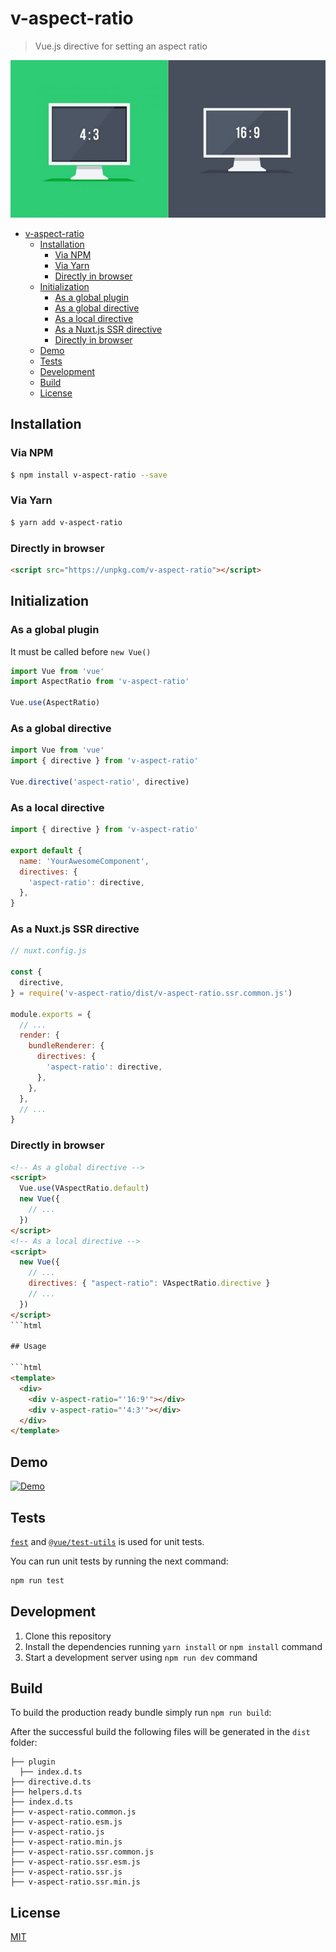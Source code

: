 # v-aspect-ratio

> Vue.js directive for setting an aspect ratio

![Computer screens with different aspect ratios](./assets/img.jpg)

- [v-aspect-ratio](#v-aspect-ratio)
  - [Installation](#installation)
    - [Via NPM](#via-npm)
    - [Via Yarn](#via-yarn)
    - [Directly in browser](#directly-in-browser)
  - [Initialization](#initialization)
    - [As a global plugin](#as-a-global-plugin)
    - [As a global directive](#as-a-global-directive)
    - [As a local directive](#as-a-local-directive)
    - [As a Nuxt.js SSR directive](#as-a-nuxtjs-ssr-directive)
    - [Directly in browser](#directly-in-browser-1)
  - [Demo](#demo)
  - [Tests](#tests)
  - [Development](#development)
  - [Build](#build)
  - [License](#license)

## Installation

### Via NPM

```bash
$ npm install v-aspect-ratio --save
```

### Via Yarn

```bash
$ yarn add v-aspect-ratio
```

### Directly in browser

```html
<script src="https://unpkg.com/v-aspect-ratio"></script>
```

## Initialization

### As a global plugin

It must be called before `new Vue()`

```js
import Vue from 'vue'
import AspectRatio from 'v-aspect-ratio'

Vue.use(AspectRatio)
```

### As a global directive

```js
import Vue from 'vue'
import { directive } from 'v-aspect-ratio'

Vue.directive('aspect-ratio', directive)
```

### As a local directive

```javascript
import { directive } from 'v-aspect-ratio'

export default {
  name: 'YourAwesomeComponent',
  directives: {
    'aspect-ratio': directive,
  },
}
```

### As a Nuxt.js SSR directive

```js
// nuxt.config.js

const {
  directive,
} = require('v-aspect-ratio/dist/v-aspect-ratio.ssr.common.js')

module.exports = {
  // ...
  render: {
    bundleRenderer: {
      directives: {
        'aspect-ratio': directive,
      },
    },
  },
  // ...
}
```

### Directly in browser

```html
<!-- As a global directive -->
<script>
  Vue.use(VAspectRatio.default)
  new Vue({
    // ...
  })
</script>
<!-- As a local directive -->
<script>
  new Vue({
    // ...
    directives: { "aspect-ratio": VAspectRatio.directive }
    // ...
  })
</script>
```html

## Usage

```html
<template>
  <div>
    <div v-aspect-ratio="'16:9'"></div>
    <div v-aspect-ratio="'4:3'"></div>
  </div>
</template>
```

## Demo

[![Demo](https://codesandbox.io/static/img/play-codesandbox.svg)](https://codesandbox.io/s/ko425ro4k7)

## Tests

[`fest`](https://jestjs.io) and [`@vue/test-utils`](https://vue-test-utils.vuejs.org) is used for unit tests.

You can run unit tests by running the next command:

```bash
npm run test
```

## Development

1. Clone this repository
2. Install the dependencies running `yarn install` or `npm install` command
3. Start a development server using `npm run dev` command

## Build

To build the production ready bundle simply run `npm run build`:

After the successful build the following files will be generated in the `dist` folder:

```
├── plugin
  ├── index.d.ts
├── directive.d.ts
├── helpers.d.ts
├── index.d.ts
├── v-aspect-ratio.common.js
├── v-aspect-ratio.esm.js
├── v-aspect-ratio.js
├── v-aspect-ratio.min.js
├── v-aspect-ratio.ssr.common.js
├── v-aspect-ratio.ssr.esm.js
├── v-aspect-ratio.ssr.js
├── v-aspect-ratio.ssr.min.js
```

## License

[MIT](http://opensource.org/licenses/MIT)
